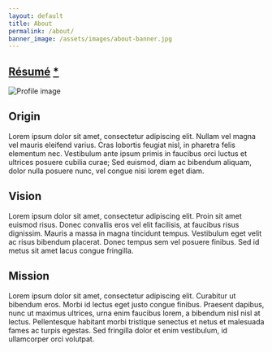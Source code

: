 ```yaml
---
layout: default
title: About
permalink: /about/
banner_image: /assets/images/about-banner.jpg
---
```


<!-- Custom CSS for just this page -->
<link rel="stylesheet" href="{{ '/assets/css/about.css' | relative_url }}">

<main>
    <section class="about-content">
        <div class="about-hello-container">
            <h1>
            <h1>
    <a href="https://drive.google.com/file/d/1A4eQo9nrdfElxbY8flQ2Bahvg2qbZPDe/view?usp=sharing" target="_blank" rel="noopener noreferrer">Résumé</a>
    <a href="https://www.youtube.com/watch?v=dQw4w9WgXcQ" class="about-asterisk-link" target="_blank" rel="noopener noreferrer">*</a>
</h1>
            </h1>
            <div class="about-hello-image">
                <img src="https://plus.unsplash.com/premium_photo-1664474619075-644dd191935f?fm=jpg&amp;q=60&amp;w=3000&amp;ixlib=rb-4.0.3&amp;ixid=M3wxMjA3fDB8MHxzZWFyY2h8MXx8aW1hZ2V8ZW58MHx8MHx8fDA%3D" alt="Profile image" />
            </div>
        </div>
        <div class="about-section">
            <h2>Origin</h2>
            <p>Lorem ipsum dolor sit amet, consectetur adipiscing elit. Nullam vel magna vel mauris eleifend varius. Cras lobortis feugiat nisl, in pharetra felis elementum nec. Vestibulum ante ipsum primis in faucibus orci luctus et ultrices posuere cubilia curae; Sed euismod, diam ac bibendum aliquam, dolor nulla posuere nunc, vel congue nisi lorem eget diam.</p>
        </div>
        <div class="about-section">
            <h2>Vision</h2>
            <p>Lorem ipsum dolor sit amet, consectetur adipiscing elit. Proin sit amet euismod risus. Donec convallis eros vel elit facilisis, at faucibus risus dignissim. Mauris a massa in magna tincidunt tempus. Vestibulum eget velit ac risus bibendum placerat. Donec tempus sem vel posuere finibus. Sed id metus sit amet lacus congue fringilla.</p>
        </div>
        <div class="about-section">
            <h2>Mission</h2>
            <p>Lorem ipsum dolor sit amet, consectetur adipiscing elit. Curabitur ut bibendum eros. Morbi id lectus eget justo congue finibus. Praesent dapibus, nunc ut maximus ultrices, urna enim faucibus lorem, a bibendum nisl nisl at lectus. Pellentesque habitant morbi tristique senectus et netus et malesuada fames ac turpis egestas. Sed fringilla dolor et enim vestibulum, id ullamcorper orci volutpat.</p>
        </div>
    </section>
</main>

<!-- Custom JavaScript for this page -->
<script src="{{ '/assets/js/about.js' | relative_url }}"></script>
